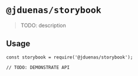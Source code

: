 # `@jduenas/storybook`

> TODO: description

## Usage

```
const storybook = require('@jduenas/storybook');

// TODO: DEMONSTRATE API
```
